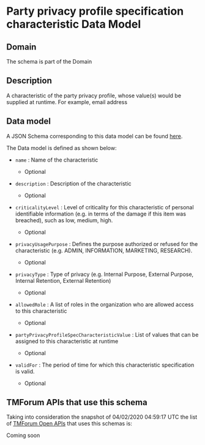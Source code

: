# Party privacy profile specification characteristic Data Model

## Domain

The  schema is part of the  Domain

## Description

A characteristic of the party privacy profile, whose value(s) would be supplied at runtime. For example, email address

## Data model

A JSON Schema corresponding to this data model can be found
[here](https://github.com/tmforum-rand/schemas/blob/candidates/EngagedParty/PartyPrivacyProfileSpecificationCharacteristic.schema.json).

The Data model is defined as shown below:

- `name` : Name of the characteristic

  - Optional


- `description` : Description of the characteristic

  - Optional


- `criticalityLevel` : Level of criticality for this characteristic of personal identifiable information (e.g. in terms of the damage if this item was breached), such as low, medium, high.

  - Optional


- `privacyUsagePurpose` : Defines the purpose authorized or refused for the characteristic (e.g. ADMIN, INFORMATION, MARKETING, RESEARCH).

  - Optional


- `privacyType` : Type of privacy (e.g. Internal Purpose, External Purpose, Internal Retention, External Retention)

  - Optional


- `allowedRole` : A list of roles in the organization who are allowed access to this characteristic

  - Optional


- `partyPrivacyProfileSpecCharacteristicValue` : List of values that can be assigned to this characteristic at runtime

  - Optional


- `validFor` : The period of time for which this characteristic specification is valid.

  - Optional






## TMForum APIs that use this schema

Taking into consideration the snapshot of 04/02/2020 04:59:17 UTC the list of [TMForum Open APIs](https://www.tmforum.org/open-apis/) that uses this schemas is:

Coming soon